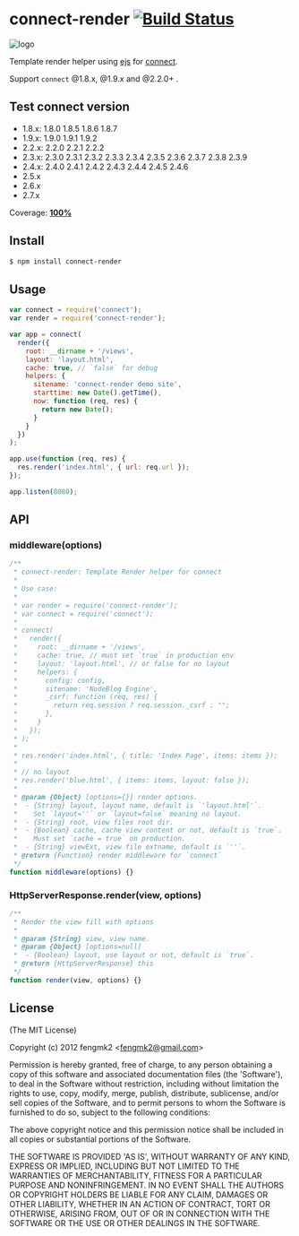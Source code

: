 # connect-render [![Build Status](https://secure.travis-ci.org/fengmk2/connect-render.png)](http://travis-ci.org/fengmk2/connect-render)

![logo](https://raw.github.com/fengmk2/connect-render/master/logo.png)

Template render helper using [ejs](https://github.com/visionmedia/ejs) for [connect](https://github.com/senchalabs/connect).

Support `connect` @1.8.x, @1.9.x and @2.2.0+ .

## Test connect version

* 1.8.x: 1.8.0 1.8.5 1.8.6 1.8.7
* 1.9.x: 1.9.0 1.9.1 1.9.2
* 2.2.x: 2.2.0 2.2.1 2.2.2 
* 2.3.x: 2.3.0 2.3.1 2.3.2 2.3.3 2.3.4 2.3.5 2.3.6 2.3.7 2.3.8 2.3.9
* 2.4.x: 2.4.0 2.4.1 2.4.2 2.4.3 2.4.4 2.4.5 2.4.6
* 2.5.x
* 2.6.x
* 2.7.x

Coverage: [**100%**](http://fengmk2.github.com/coverage/connect-render.html)

## Install

```bash
$ npm install connect-render
```

## Usage

```js
var connect = require('connect');
var render = require('connect-render');

var app = connect(
  render({
    root: __dirname + '/views',
    layout: 'layout.html',
    cache: true, // `false` for debug
    helpers: {
      sitename: 'connect-render demo site',
      starttime: new Date().getTime(),
      now: function (req, res) {
        return new Date();
      }
    }
  })
);

app.use(function (req, res) {
  res.render('index.html', { url: req.url });
});

app.listen(8080);
```

## API

### middleware(options)

```js
/**
 * connect-render: Template Render helper for connect
 * 
 * Use case:
 * 
 * var render = require('connect-render');
 * var connect = require('connect');
 * 
 * connect(
 *   render({
 *     root: __dirname + '/views',
 *     cache: true, // must set `true` in production env
 *     layout: 'layout.html', // or false for no layout
 *     helpers: {
 *       config: config,
 *       sitename: 'NodeBlog Engine',
 *       _csrf: function (req, res) {
 *         return req.session ? req.session._csrf : "";
 *       },
 *     }
 *   });
 * );
 * 
 * res.render('index.html', { title: 'Index Page', items: items });
 * 
 * // no layout 
 * res.render('blue.html', { items: items, layout: false });
 * 
 * @param {Object} [options={}] render options.
 *  - {String} layout, layout name, default is `'layout.html'`.
 *    Set `layout=''` or `layout=false` meaning no layout.
 *  - {String} root, view files root dir.
 *  - {Boolean} cache, cache view content or not, default is `true`.
 *    Must set `cache = true` on production.
 *  - {String} viewExt, view file extname, default is `''`.
 * @return {Function} render middleware for `connect`
 */
function middleware(options) {}
```

### HttpServerResponse.render(view, options)

```js
/**
 * Render the view fill with options
 * 
 * @param {String} view, view name.
 * @param {Object} [options=null]
 *  - {Boolean} layout, use layout or not, default is `true`.
 * @return {HttpServerResponse} this
 */
function render(view, options) {}
```

## License 

(The MIT License)

Copyright (c) 2012 fengmk2 &lt;fengmk2@gmail.com&gt;

Permission is hereby granted, free of charge, to any person obtaining
a copy of this software and associated documentation files (the
'Software'), to deal in the Software without restriction, including
without limitation the rights to use, copy, modify, merge, publish,
distribute, sublicense, and/or sell copies of the Software, and to
permit persons to whom the Software is furnished to do so, subject to
the following conditions:

The above copyright notice and this permission notice shall be
included in all copies or substantial portions of the Software.

THE SOFTWARE IS PROVIDED 'AS IS', WITHOUT WARRANTY OF ANY KIND,
EXPRESS OR IMPLIED, INCLUDING BUT NOT LIMITED TO THE WARRANTIES OF
MERCHANTABILITY, FITNESS FOR A PARTICULAR PURPOSE AND NONINFRINGEMENT.
IN NO EVENT SHALL THE AUTHORS OR COPYRIGHT HOLDERS BE LIABLE FOR ANY
CLAIM, DAMAGES OR OTHER LIABILITY, WHETHER IN AN ACTION OF CONTRACT,
TORT OR OTHERWISE, ARISING FROM, OUT OF OR IN CONNECTION WITH THE
SOFTWARE OR THE USE OR OTHER DEALINGS IN THE SOFTWARE.
